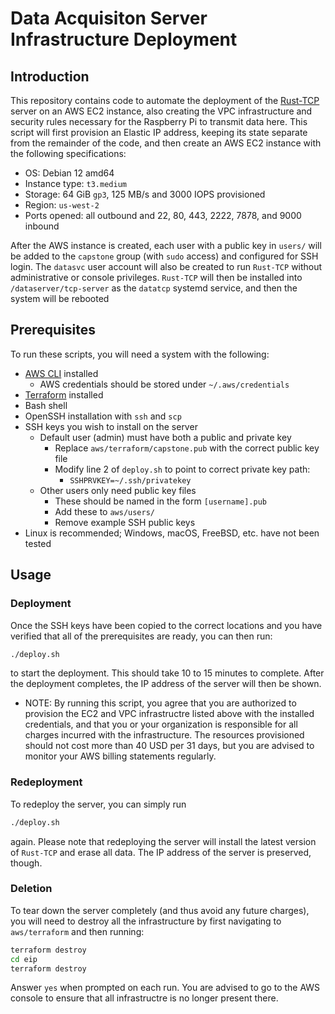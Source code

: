 # Data Acquisiton Server Infrastructure Deployment

## Introduction

This repository contains code to automate the deployment of the [Rust-TCP]()
server on an AWS EC2 instance, also creating the VPC infrastructure and security
rules necessary for the Raspberry Pi to transmit data here. This script will
first provision an Elastic IP address, keeping its state separate from the
remainder of the code, and then create an AWS EC2 instance with the following
specifications:

- OS: Debian 12 amd64
- Instance type: `t3.medium`
- Storage: 64 GiB `gp3`, 125 MB/s and 3000 IOPS provisioned
- Region: `us-west-2`
- Ports opened: all outbound and 22, 80, 443, 2222, 7878, and 9000 inbound

After the AWS instance is created, each user with a public key in `users/`
will be added to the `capstone` group (with `sudo` access) and configured for
SSH login. The `datasvc` user account will also be created to run `Rust-TCP`
without administrative or console privileges. `Rust-TCP` will then be installed
into `/dataserver/tcp-server` as the `datatcp` systemd service, and then the
system will be rebooted 

## Prerequisites

To run these scripts, you will need a system with the following:

- [AWS CLI](https://docs.aws.amazon.com/cli/latest/userguide/getting-started-install.html) installed
    - AWS credentials should be stored under `~/.aws/credentials`
- [Terraform](https://developer.hashicorp.com/terraform/install) installed
- Bash shell
- OpenSSH installation with `ssh` and `scp`
- SSH keys you wish to install on the server
    - Default user (admin) must have both a public and private key
        - Replace `aws/terraform/capstone.pub` with the correct public key file
        - Modify line 2 of `deploy.sh` to point to correct private key path:
            - `SSHPRVKEY=~/.ssh/privatekey`
    - Other users only need public key files
        - These should be named in the form `[username].pub`
        - Add these to `aws/users/`
        - Remove example SSH public keys
- Linux is recommended; Windows, macOS, FreeBSD, etc. have not been tested

## Usage

### Deployment

Once the SSH keys have been copied to the correct locations and you have
verified that all of the prerequisites are ready, you can then run:

```bash
./deploy.sh
```

to start the deployment. This should take 10 to 15 minutes to complete. After
the deployment completes, the IP address of the server will then be shown.

- NOTE: By running this script, you agree that you are authorized to provision
the EC2 and VPC infrastructre listed above with the installed credentials, and
that you or your organization is responsible for all charges incurred with the
infrastructure. The resources provisioned should not cost more than 40 USD per
31 days, but you are advised to monitor your AWS billing statements regularly.

### Redeployment

To redeploy the server, you can simply run

```bash
./deploy.sh
```

again. Please note that redeploying the server will install the latest version
of `Rust-TCP` and erase all data. The IP address of the server is preserved,
though.

### Deletion

To tear down the server completely (and thus avoid any future charges), you
will need to destroy all the infrastructure by first navigating to
`aws/terraform` and then running:

```bash
terraform destroy
cd eip
terraform destroy
```

Answer `yes` when prompted on each run. You are advised to go to the AWS console
to ensure that all infrastructre is no longer present there.